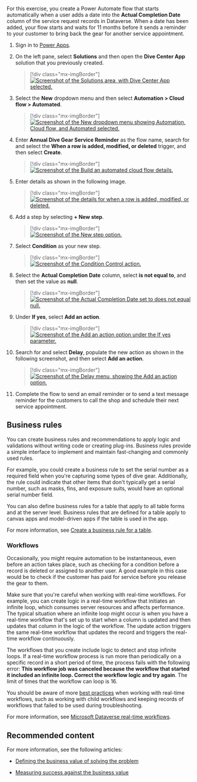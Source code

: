 For this exercise, you create a Power Automate flow that starts automatically when a user adds a date into the **Actual Completion Date** column of the service request records in Dataverse. When a date has been added, your flow starts and waits for 11 months before it sends a reminder to your customer to bring back the gear for another service appointment.

1. Sign in to [Power Apps](https://make.powerapps.com/?azure-portal=true).

1. On the left pane, select **Solutions** and then open the **Dive Center App** solution that you previously created.

   > [!div class="mx-imgBorder"]
   > [![Screenshot of the Solutions area, with Dive Center App selected.](../media/solutions.png)](../media/solutions.png#lightbox)

1. Select the **New** dropdown menu and then select **Automation > Cloud flow > Automated**.

   > [!div class="mx-imgBorder"]
   > [![Screenshot of the New dropdown menu showing Automation, Cloud flow, and Automated selected.](../media/automated.png)](../media/automated.png#lightbox)

1. Enter **Annual Dive Gear Service Reminder** as the flow name, search for and select the **When a row is added, modified, or deleted** trigger, and then select **Create**.

   > [!div class="mx-imgBorder"]
   > [![Screenshot of the Build an automated cloud flow details.](../media/flow-details.png)](../media/flow-details.png#lightbox)

1. Enter details as shown in the following image.

   > [!div class="mx-imgBorder"]
   > [![Screenshot of the details for when a row is added, modified, or deleted.](../media/details.png)](../media/details.png#lightbox)

1. Add a step by selecting **+ New step**.

   > [!div class="mx-imgBorder"]
   > [![Screenshot of the New step option.](../media/new-step.png)](../media/new-step.png#lightbox)

1. Select **Condition** as your new step.

   > [!div class="mx-imgBorder"]
   > [![Screenshot of the Condition Control action.](../media/condition.png)](../media/condition.png#lightbox)

1. Select the **Actual Completion Date** column, select **is not equal to**, and then set the value as **null**.

   > [!div class="mx-imgBorder"]
   > [![Screenshot of the Actual Completion Date set to does not equal null.](../media/actual-completion-date.png)](../media/actual-completion-date.png#lightbox)

1. Under **If yes**, select **Add an action**.

   > [!div class="mx-imgBorder"]
   > [![Screenshot of the Add an action option under the If yes parameter.](../media/add-action.png)](../media/add-action.png#lightbox)

1. Search for and select **Delay**, populate the new action as shown in the following screenshot, and then select **Add an action**.

   > [!div class="mx-imgBorder"]
   > [![Screenshot of the Delay menu, showing the Add an action option.](../media/delay.png)](../media/delay.png#lightbox)

1. Complete the flow to send an email reminder or to send a text message reminder for the customers to call the shop and schedule their next service appointment.

## Business rules

You can create business rules and recommendations to apply logic and validations without writing code or creating plug-ins. Business rules provide a simple interface to implement and maintain fast-changing and commonly used rules.

For example, you could create a business rule to set the serial number as a required field when you're capturing some types of dive gear. Additionally, the rule could indicate that other items that don't typically get a serial number, such as masks, fins, and exposure suits, would have an optional serial number field.

You can also define business rules for a table that apply to all table forms and at the server level. Business rules that are defined for a table apply to canvas apps and model-driven apps if the table is used in the app.

For more information, see [Create a business rule for a table](/power-apps/maker/data-platform/data-platform-create-business-rule/?azure-portal=true).

### Workflows

Occasionally, you might require automation to be instantaneous, even before an action takes place, such as checking for a condition before a record is deleted or assigned to another user. A good example in this case would be to check if the customer has paid for service before you release the gear to them.

Make sure that you're careful when working with real-time workflows. For example, you can create logic in a real-time workflow that initiates an infinite loop, which consumes server resources and affects performance. The typical situation where an infinite loop might occur is when you have a real-time workflow that's set up to start when a column is updated and then updates that column in the logic of the workflow. The update action triggers the same real-time workflow that updates the record and triggers the real-time workflow continuously.

The workflows that you create include logic to detect and stop infinite loops. If a real-time workflow process is run more than periodically on a specific record in a short period of time, the process fails with the following error: **This workflow job was canceled because the workflow that started it included an infinite loop. Correct the workflow logic and try again**. The limit of times that the workflow can loop is 16.

You should be aware of more [best practices](/power-apps/maker/data-platform/best-practices-workflow-processes/?azure-portal=true) when working with real-time workflows, such as working with child workflows and keeping records of workflows that failed to be used during troubleshooting.

For more information, see [Microsoft Dataverse real-time workflows](/power-apps/maker/data-platform/overview-realtime-workflows/?azure-portal=true).

## Recommended content

For more information, see the following articles:

- [Defining the business value of solving the problem](/power-apps/guidance/planning/defining-business-value/?azure-portal=true)

- [Measuring success against the business value](/power-apps/guidance/planning/measuring-success/?azure-portal=true)
